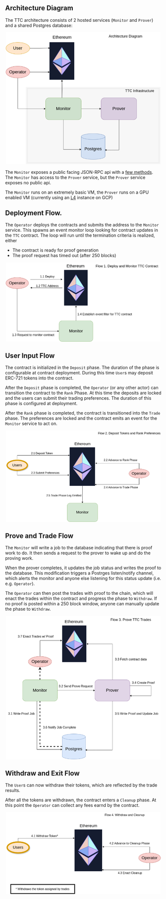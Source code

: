 ## Architecture Diagram
The TTC architecture consists of 2 hosted services (`Monitor` and `Prover`) and a shared Postgres database:

<p align="center">
  <img src="./architecture.drawio.png" width="500" title="hover text">
</p>

The `Monitor` exposes a public facing JSON-RPC api with a [few methods](./monitor/api/src/rpc.rs). The `Monitor` has
access to the `Prover` service, but the `Prover` service exposes no public api.

The `Monitor` runs on an extremely basic VM, the `Prover` runs on a GPU enabled VM 
(currently using an [L4](https://www.nvidia.com/en-us/data-center/l4/) instance on GCP)


## Deployment Flow.

The `Operator` deploys the contracts and submits the address to the `Monitor` service. This spawns an event monitor loop looking for
contract updates in the `TTC` contract. The loop will run until the termination criteria is realized, either
 - The contract is ready for proof generation
 - The proof request has timed out (after 250 blocks)

<p align="center">
  <img src="./flow1.drawio.png" width="500" title="hover text">
</p>

## User Input Flow

The contract is initialized in the `Deposit` phase. The duration of the phase is configurable at contract deployment. During this time
`User`s may deposit ERC-721 tokens into the contract. 

After the `Deposit` phase is completed, the `Operator` (or any other actor) can transition the contract to the `Rank` Phase. 
At this time the deposits are locked and the users can submit their trading preferences. The duration of this phase is configured 
at deployment.

After the `Rank` phase is completed, the contract is transitioned into the `Trade` phase. The preferences are locked and the contract
emits an event for the `Monitor` service to act on.

<p align="center">
  <img src="./flow2.drawio.png" width="500" title="hover text">
</p>

## Prove and Trade Flow

The `Monitor` will write a job to the database indicating that there is proof work to do. It then sends a request to the prover to
wake up and do the proving work.

When the prover completes, it updates the job status and writes the proof to the database. This modification triggers a Postrges 
listen/notify channel, which alerts the monitor and anyone else listening for this status update (i.e. e.g. `Operator`). 

The `Operator` can then post the trades with proof to the chain, which will enact the trades within the contract and progress the phase
to `Withdraw`. If no proof is posted within a 250 block window, anyone can manually update the phase to `Withdraw`.

<p align="center">
  <img src="./flow3.drawio.png" width="500" title="hover text">
</p>

## Withdraw and Exit Flow

The `User`s can now withdraw their tokens, which are reflected by the trade results. 

After all the tokens are withdrawn, the contract enters a `Cleanup` phase. At this point the `Operator` can collect 
any fees earnd by the contract.

<p align="center">
  <img src="./flow4.drawio.png" width="500" title="hover text">
</p>
